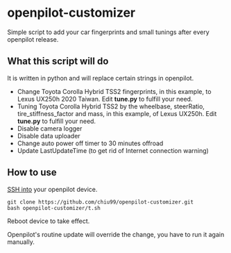 # openpilot-customizer
Simple script to add your car fingerprints and small tunings after every openpilot release.
## What this script will do
It is written in python and will replace certain strings in openpilot.
* Change Toyota Corolla Hybrid TSS2 fingerprints, in this example, to Lexus UX250h 2020 Taiwan. Edit **tune.py** to fulfill your need.
* Tuning Toyota Corolla Hybrid TSS2 by the wheelbase, steerRatio, tire_stiffness_factor and mass, in this example, of Lexus UX250h. Edit **tune.py** to fulfill your need.
* Disable camera logger
* Disable data uploader
* Change auto power off timer to 30 minutes offroad
* Update LastUpdateTime (to get rid of Internet connection warning)
## How to use
[SSH into](https://github.com/commaai/openpilot/wiki/SSH) your openpilot device.
```
git clone https://github.com/chiu99/openpilot-customizer.git
bash openpilot-customizer/t.sh
```
Reboot device to take effect.

Openpilot's routine update will override the change, you have to run it again manually.
